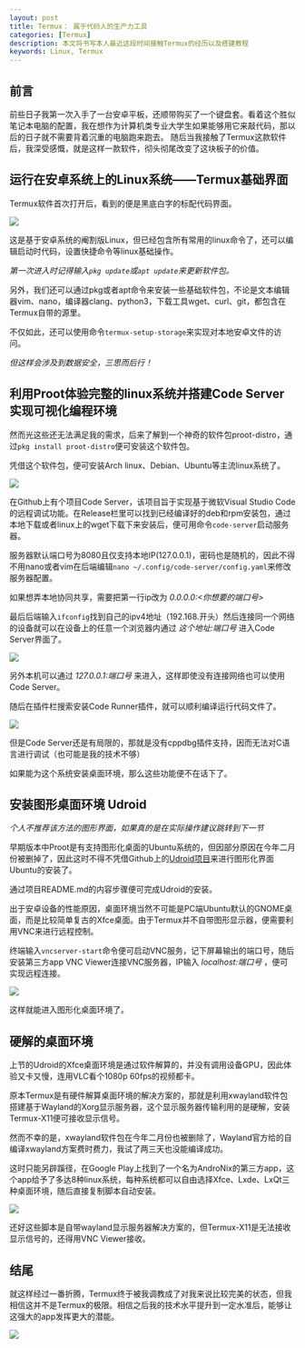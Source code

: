 ```yaml
---
layout: post
title: Termux： 属于代码人的生产力工具
categories: [Termux]
description: 本文将书写本人最近这段时间接触Termux的经历以及搭建教程
keywords: Linux, Termux
---
```


## 前言

前些日子我第一次入手了一台安卓平板，还顺带购买了一个键盘套。看着这个胜似笔记本电脑的配置，我在想作为计算机类专业大学生如果能够用它来敲代码，那以后的日子就不需要背着沉重的电脑跑来跑去。
随后当我接触了Termux这款软件后，我深受感慨，就是这样一款软件，彻头彻尾改变了这块板子的价值。

## 运行在安卓系统上的Linux系统——Termux基础界面

Termux软件首次打开后，看到的便是黑底白字的标配代码界面。

![](/img/termux/1646976019262_012141.jpg)

这是基于安卓系统的阉割版Linux，但已经包含所有常用的linux命令了，还可以编辑启动时代码，设置快捷命令等linux基础操作。

*第一次进入时记得输入`pkg update`或`apt update`来更新软件包。*

另外，我们还可以通过pkg或者apt命令来安装一些基础软件包，不论是文本编辑器vim、nano，编译器clang、python3，下载工具wget、curl、git，都包含在Termux自带的源里。

不仅如此，还可以使用命令`termux-setup-storage`来实现对本地安卓文件的访问。

*但这样会涉及到数据安全，三思而后行！*

## 利用Proot体验完整的linux系统并搭建Code Server实现可视化编程环境

然而光这些还无法满足我的需求，后来了解到一个神奇的软件包proot-distro，通过`pkg install proot-distro`便可安装这个软件包。

凭借这个软件包，便可安装Arch linux、Debian、Ubuntu等主流linux系统了。

![](/img/termux/screenshot.jpg)

在Github上有个项目Code Server，该项目旨于实现基于微软Visual Studio Code的远程调试功能。在Release栏里可以找到已经编译好的deb和rpm安装包，通过本地下载或者linux上的wget下载下来安装后，便可用命令`code-server`启动服务器。

服务器默认端口号为8080且仅支持本地IP(127.0.0.1)，密码也是随机的，因此不得不用nano或者vim在后端编辑`nano ~/.config/code-server/config.yaml`来修改服务器配置。

如果想弄本地协同共享，需要把第一行ip改为
*0.0.0.0:<你想要的端口号>*

最后后端输入`ifconfig`找到自己的ipv4地址（192.168.开头）然后连接同一个网络的设备就可以在设备上的任意一个浏览器内通过 
*这个地址:端口号*
 进入Code Server界面了。

![](/img/termux/1646975979473_012121.jpg)

另外本机可以通过
*127.0.0.1:端口号*
来进入，这样即使没有连接网络也可以使用Code Server。

随后在插件栏搜索安装Code Runner插件，就可以顺利编译运行代码文件了。

![](img/termux/1646975979460_012055.jpg)

但是Code Server还是有局限的，那就是没有cppdbg插件支持，因而无法对C语言进行调试（也可能是我的技术不够）

如果能为这个系统安装桌面环境，那么这些功能便不在话下了。

## 安装图形桌面环境 Udroid

*个人不推荐该方法的图形界面，如果真的是在实际操作建议跳转到下一节*

早期版本中Proot是有支持图形化桌面的Ubuntu系统的，但因部分原因在今年二月份被删掉了，因此这时不得不凭借Github上的[Udroid项目](https://github.com/RandomCoderOrg/ubuntu-on-android)来进行图形化界面Ubuntu的安装了。

通过项目README.md的内容步骤便可完成Udroid的安装。

出于安卓设备的性能原因，桌面环境当然不可能是PC端Ubuntu默认的GNOME桌面，而是比较简单复古的Xfce桌面。由于Termux并不自带图形显示器，便需要利用VNC来进行远程控制。

终端输入`vncserver-start`命令便可启动VNC服务，记下屏幕输出的端口号，随后安装第三方app VNC Viewer连接VNC服务器，IP输入
*localhost:端口号*
，便可实现远程连接。

![](/img/termux/1646975979432_011946.jpg)

这样就能进入图形化桌面环境了。

## 硬解的桌面环境

上节的Udroid的Xfce桌面环境是通过软件解算的，并没有调用设备GPU，因此体验又卡又慢，连用VLC看个1080p 60fps的视频都卡。

原本Termux是有硬件解算桌面环境的解决方案的，那就是利用xwayland软件包搭建基于Wayland的Xorg显示服务器，这个显示服务器传输利用的是硬解，安装Termux-X11便可接收显示信号。

然而不幸的是，xwayland软件包在今年二月份也被删除了，Wayland官方给的自编译xwayland方案费时费力，我试了两三天也没能编译成功。

这时只能另辟蹊径，在Google Play上找到了一个名为AndroNix的第三方app，这个app给予了多达8种linux系统，每种系统都可以自由选择Xfce、Lxde、LxQt三种桌面环境，随后直接复制脚本自动安装。

![](/img/termux/1646975979451_012034.jpg)

还好这些脚本是自带wayland显示服务器解决方案的，但Termux-X11是无法接收显示信号的，还得用VNC Viewer接收。

## 结尾

就这样经过一番折腾，Termux终于被我调教成了对我来说比较完美的状态，但我相信这并不是Termux的极限。相信之后我的技术水平提升到一定水准后，能够让这强大的app发挥更大的潜能。

![](/img/termux/1646975979442_012007.jpg)

